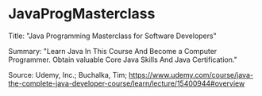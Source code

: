 # JavaProgMasterclass

Title: "Java Programming Masterclass for Software Developers"

Summary: "Learn Java In This Course And Become a Computer Programmer. Obtain valuable Core Java Skills And Java Certification."

Source: Udemy, Inc.; Buchalka, Tim; https://www.udemy.com/course/java-the-complete-java-developer-course/learn/lecture/15400944#overview
